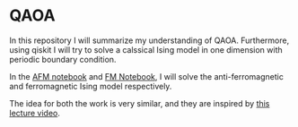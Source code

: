 # QAOA
In this repository I will summarize my understanding of QAOA. Furthermore, using qiskit I will try to solve a calssical Ising model in one dimension with periodic boundary condition.

In the [AFM notebook](https://github.com/animeshnanda1/QAOA/blob/main/qaoa_afm_ising_1d.ipynb) and [FM Notebook](https://github.com/animeshnanda1/QAOA/blob/main/qaoa_fm_ising_1d.ipynb), I will solve the anti-ferromagnetic and ferromagnetic Ising model respectively.

The idea for both the work is very similar, and they are inspired by [this lecture video](https://www.youtube.com/watch?v=E0Sos_lR-kI&t=1077s&ab_channel=RuslanShaydulinRuslanShaydulin).
